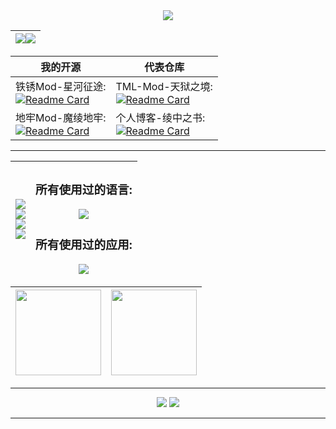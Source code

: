 <div align="center"> 
<!--滚动区域-->  
<img src="https://capsule-render.vercel.app/api?type=Waving&color=00ffff&height=200&animation=fadeIn&section=header&text=Best%20Langs-最擅长的领域:&fontAlignY=30&desc=Android,Node.js,Web,Server,Mod&fontSize=40" />

<!--访客记录-->  
|<img src="https://capsule-render.vercel.app/api?type=Waving&color=fff&height=100&animation=fadeIn&section=header&text=访客次数统计:&fontSize=60"/><img src="https://profile-counter.glitch.me/LingASDJ/count.svg" />|
|-

<!--代表仓库-->    
|我的开源|代表仓库
|-|-
铁锈Mod-星河征途:<br>[![Readme Card](https://github-readme-stats.vercel.app/api/pin/?username=LingASDJ&repo=StarRiver-EndlessJourney-RW-MODS&show_icons=true&title_color=fff&icon_color=ffff00&text_color=00ffff&bg_color=000)](https://github.com/LingASDJ/StarRiver-EndlessJourney-RW-MODS)|TML-Mod-天狱之境:<br>[![Readme Card](https://github-readme-stats.vercel.app/api/pin/?username=LingASDJ&repo=SkyHell&show_icons=true&title_color=fff&icon_color=ffff00&text_color=00ffff&bg_color=000)](https://github.com/LingASDJ/SkyHell)
地牢Mod-魔绫地牢:<br>[![Readme Card](https://github-readme-stats.vercel.app/api/pin/?username=AnsdoShip&repo=magic-ling-pixel-dungeon-part2&show_icons=true&title_color=fff&icon_color=ffff00&text_color=00ffff&bg_color=000)](https://github.com/AnsdoShip/magic-ling-pixel-dungeon)|个人博客-绫中之书:<br>[![Readme Card](https://github-readme-stats.vercel.app/api/pin/?username=LingASDJ&repo=Ling-Blog&show_icons=true&title_color=fff&icon_color=ffff00&text_color=00ffff&bg_color=000)](https://github.com/LingASDJ/Ling-Blog)
  
<hr>

<!--能力展示-->    
<img src="https://capsule-render.vercel.app/api?type=Waving&color=fff&height=70&animation=fadeIn&section=header&text=我的联系方式：&fontSize=40"/><br><img src="https://capsule-render.vercel.app/api?type=Waving&color=fff&height=70&animation=fadeIn&section=header&text=QQ:2735951230&fontSize=40"/><br><img src="https://capsule-render.vercel.app/api?type=Waving&color=fff&height=70&animation=fadeIn&section=header&text=Discord:JDSALing-3793&fontSize=40"/><br><img src="https://capsule-render.vercel.app/api?type=Waving&color=fff&height=70&animation=fadeIn&section=header&text=Email:clingsd@gmail.com,CutelinXXX@126.com&fontSize=30"/>|<h3>所有使用过的语言:</h3><img src="https://skillicons.dev/icons?i=ruby,rust,html,cs,css,vue,java,react,md,nodejs,lua,js,jquery" /><br><h3>所有使用过的应用:</h3><img src="https://skillicons.dev/icons?i=visualstudio,firebase,ps,androidstudio,git,discord,idea,unity,pr,vscode,redis" />
|-|-
  
<!--个人资料-->    

|<img height="137px" src="https://github-readme-stats-git-masterrstaa-rickstaa.vercel.app/api?username=LingASDJ&hide_title=true&hide_border=true&show_icons=true&title_color=fff&icon_color=ffff00&text_color=00ffff&bg_color=000" />|<img height="137px" src="https://github-readme-stats-git-masterrstaa-rickstaa.vercel.app/api/top-langs/?username=LingASDJ&hide_title=true&hide_border=true&hide=java,css,ini&layout=compact&langs_count=6&show_icons=true&title_color=fff&icon_color=ffff00&text_color=00ffff&bg_color=000" />  
|-|-
  
<!--打油诗（）-->    
<hr></td>
<img src="https://capsule-render.vercel.app/api?type=Waving&color=fff&height=70&animation=fadeIn&section=header&text=绫中之书-撰写-JDSALing:&fontSize=40"/>
<img src="https://readme-typing-svg.herokuapp.com/?lines=鸟语花香丛之间，暮然回首小溪边;溪旁矗立竹庭院,书香逸然人悠怀;迈入院中循寻踪，恍悟万物于书中;书中自有黄金屋，期与旅者寻归途&width=550&center=true&size=37&weight=700&height=80&pause=2000">

<hr>
 </div>  
